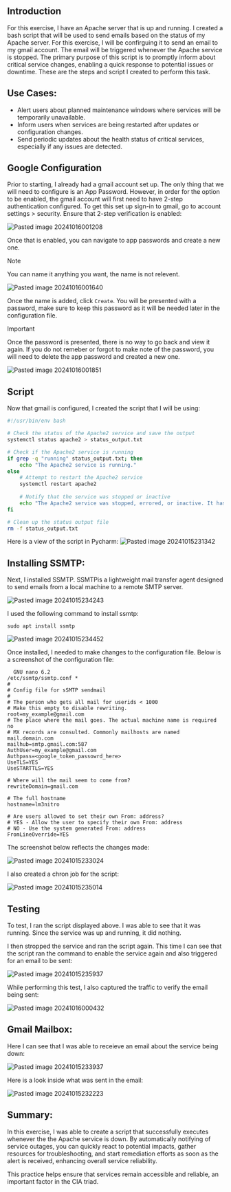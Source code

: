 ## Introduction

For this exercise, I have an Apache server that is up and running. I created a bash script that will be used to send emails based on the status of my Apache server. For this exercise, I will be confirguing it to send an email to my gmail account.  The email will be triggered whenever the Apache service is stopped. The primary purpose of this script is to promptly inform about critical service changes, enabling a quick response to potential issues or downtime. These are the steps and script I created to perform this task.

## Use Cases:

+ Alert users about planned maintenance windows where services will be temporarily unavailable.
+ Inform users when services are being restarted after updates or configuration changes.
+ Send periodic updates about the health status of critical services, especially if any issues are detected.

## Google Configuration

Prior to starting, I already had a gmail account set up. The only thing that we will need to configure is an App Password. However, in order for the option to be enabled, the gmail account will first need to have 2-step authentication configured. To get this set up sign-in to gmail, go to account settings > security. Ensure that 2-step verification is enabled:

![Pasted image 20241016001208](https://github.com/user-attachments/assets/2513d4ce-53ac-4ada-ab8d-ed256354b16b)

Once that is enabled, you can navigate to app passwords and create a new one. 

> [!NOTE]  
> You can name it anything you want, the name is not relevent. 

![Pasted image 20241016001640](https://github.com/user-attachments/assets/4f417094-7abb-485b-b3c3-e04cdb129de4)

Once the name is added, click `Create`. You will be presented with a password, make sure to keep this password as it will be needed later in the configuration file. 

> [!IMPORTANT]  
> Once the password is presented, there is no way to go back and view it again. If you do not remeber or forgot to make note of the password, you will need to delete the app password and created a new one. 

![Pasted image 20241016001851](https://github.com/user-attachments/assets/0e040009-8438-4e74-a89a-eb8d321f5f32)


## Script

Now that gmail is configured, I created the script that I will be using:

```bash
#!/usr/bin/env bash

# Check the status of the Apache2 service and save the output
systemctl status apache2 > status_output.txt

# Check if the Apache2 service is running
if grep -q "running" status_output.txt; then    
    echo "The Apache2 service is running."
else
    # Attempt to restart the Apache2 service
    systemctl restart apache2
    
    # Notify that the service was stopped or inactive
    echo "The Apache2 service was stopped, errored, or inactive. It has now been started." | mail -s "Apache2 Service Alert" example.lm3nitro.service@gmail.com
fi

# Clean up the status output file
rm -f status_output.txt
```

Here is a view of the script in Pycharm:
![Pasted image 20241015231342](https://github.com/user-attachments/assets/3147de8c-5d1d-4443-bfd7-42cf9f42886e)

## Installing SSMTP:

Next, I installed SSMTP. SSMTPis a lightweight mail transfer agent designed to send emails from a local machine to a remote SMTP server. 

![Pasted image 20241015234243](https://github.com/user-attachments/assets/76a7f1b2-d5bc-4537-ba08-b7c7f2e9fa0c)

I used the following command to install ssmtp:

```
sudo apt install ssmtp
```

![Pasted image 20241015234452](https://github.com/user-attachments/assets/0ff4f6ba-8174-46b1-b4e7-faa5b1c09fb1)

Once installed, I needed to make changes to the configuration file. Below is a screenshot of the configuration file:

```
  GNU nano 6.2                                                 /etc/ssmtp/ssmtp.conf *                                                        
#
# Config file for sSMTP sendmail
#
# The person who gets all mail for userids < 1000
# Make this empty to disable rewriting.
root=my_example@gmail.com
# The place where the mail goes. The actual machine name is required no 
# MX records are consulted. Commonly mailhosts are named mail.domain.com
mailhub=smtp.gmail.com:587
AuthUser=my_example@gmail.com
Authpass=<google_token_passowrd_here>
UseTLS=YES
UseSTARTTLS=YES

# Where will the mail seem to come from?
rewriteDomain=gmail.com

# The full hostname
hostname=lm3nitro

# Are users allowed to set their own From: address?
# YES - Allow the user to specify their own From: address
# NO - Use the system generated From: address
FromLineOverride=YES
```

The screenshot below reflects the changes made:

![Pasted image 20241015233024](https://github.com/user-attachments/assets/5c29472c-6cbe-401f-ae0e-652c66587521)

I also created a chron job for the script:

![Pasted image 20241015235014](https://github.com/user-attachments/assets/196089c5-6f4d-4d9a-991c-e02e055539b7)

## Testing

To test, I ran the script displayed above. I was able to see that it was running. Since the service was up and running, it did nothing. 

I then stropped the service and ran the script again. This time I can see that the script ran the command to enable the service again and also triggered for an email to be sent:

![Pasted image 20241015235937](https://github.com/user-attachments/assets/c386e8ec-f7fd-47a7-a0af-d77a91bcf6d3)

While performing this test, I also captured the traffic to verify the email being sent:

![Pasted image 20241016000432](https://github.com/user-attachments/assets/382cf83e-0858-4a36-b3ff-bd422ffc4a18)

## Gmail Mailbox:

Here I can see that I was able to receieve an email about the service being down:

![Pasted image 20241015233937](https://github.com/user-attachments/assets/2207acb8-adb2-4f61-8ed0-d7e548f2f4fb)

Here is a look inside what was sent in the email:

![Pasted image 20241015232223](https://github.com/user-attachments/assets/1af1c4bc-5a33-47b2-98e9-fa17fe75cfd1)

## Summary:

In this exercise, I was able to create a script that successfully executes whenever the the Apache service is down. By automatically notifying of service outages, you can quickly react to  potential impacts, gather resources for troubleshooting, and start remediation efforts as soon as the alert is received, enhancing overall service reliability.

This practice helps ensure that services remain accessible and reliable, an important factor in the CIA triad. 



